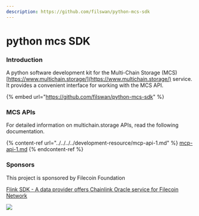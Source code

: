 ```yaml
---
description: https://github.com/filswan/python-mcs-sdk
---
```


# python mcs SDK

### Introduction

A python software development kit for the Multi-Chain Storage (MCS) [https://www.multichain.storage/](https://www.multichain.storage/) service. It provides a convenient interface for working with the MCS API.

{% embed url="https://github.com/filswan/python-mcs-sdk" %}

### MCS APIs

For detailed information on multichain.storage APIs, read the following documentation.

{% content-ref url="../../../../development-resource/mcp-api-1.md" %}
[mcp-api-1.md](../../../../development-resource/mcp-api-1.md)
{% endcontent-ref %}

###

### Sponsors

This project is sponsored by Filecoin Foundation

[Flink SDK - A data provider offers Chainlink Oracle service for Filecoin Network](https://github.com/filecoin-project/devgrants/issues/463)

[![](https://github.com/filswan/flink/raw/main/filecoin.png)](https://github.com/filswan/flink/blob/main/filecoin.png)
